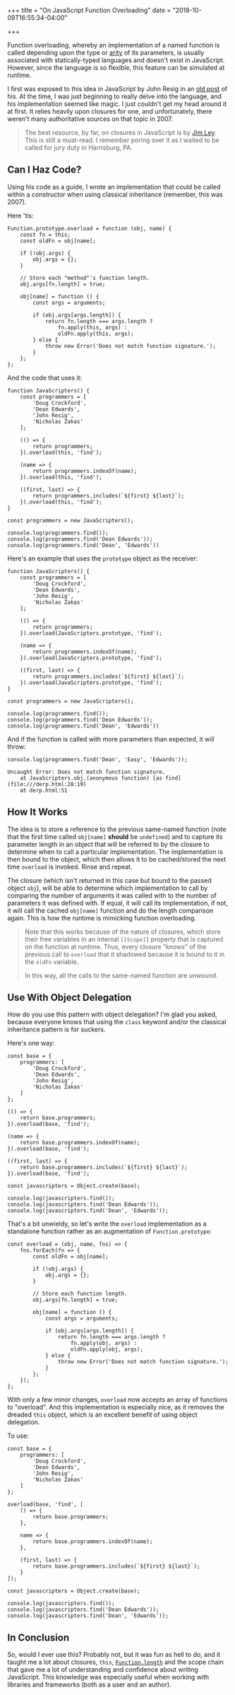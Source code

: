 +++
title = "On JavaScript Function Overloading"
date = "2018-10-09T16:55:34-04:00"

+++

Function overloading, whereby an implementation of a named function is called depending upon the type or [arity] of its parameters, is usually associated with statically-typed languages and doesn't exist in JavaScript.  However, since the language is so flexible, this feature can be simulated at runtime.

I first was exposed to this idea in JavaScript by John Resig in an [old post] of his.  At the time, I was just beginning to really delve into the language, and his implementation seemed like magic.  I just couldn't get my head around it at first.  It relies heavily upon closures for one, and unfortunately, there weren't many authoritative sources on that topic in 2007.

> The best resource, by far, on closures in JavaScript is by [Jim Ley].  This is still a must-read.  I remember poring over it as I waited to be called for jury duty in Harrisburg, PA.

## Can I Haz Code?

Using his code as a guide, I wrote an implementation that could be called within a constructor when using classical inheritance (remember, this was 2007).

Here 'tis:

	Function.prototype.overload = function (obj, name) {
	    const fn = this;
	    const oldFn = obj[name];

	    if (!obj.args) {
			obj.args = {};
	    }

	    // Store each "method"'s function length.
	    obj.args[fn.length] = true;

	    obj[name] = function () {
			const args = arguments;

			if (obj.args[args.length]) {
			    return fn.length === args.length ?
					fn.apply(this, args) :
					oldFn.apply(this, args);
			} else {
			    throw new Error('Does not match function signature.');
			}
	    };
	};

And the code that uses it:

	function JavaScripters() {
	    const programmers = [
			'Doug Crockford',
			'Dean Edwards',
			'John Resig',
			'Nicholas Zakas'
	    ];

	    (() => {
			return programmers;
	    }).overload(this, 'find');

	    (name => {
			return programmers.indexOf(name);
	    }).overload(this, 'find');

	    ((first, last) => {
			return programmers.includes(`${first} ${last}`);
	    }).overload(this, 'find');
	}

	const programmers = new JavaScripters();

	console.log(programmers.find());
	console.log(programmers.find('Dean Edwards'));
	console.log(programmers.find('Dean', 'Edwards'))

Here's an example that uses the `prototype` object as the receiver:

	function JavaScripters() {
	    const programmers = [
			'Doug Crockford',
			'Dean Edwards',
			'John Resig',
			'Nicholas Zakas'
	    ];

	    (() => {
			return programmers;
	    }).overload(JavaScripters.prototype, 'find');

	    (name => {
			return programmers.indexOf(name);
	    }).overload(JavaScripters.prototype, 'find');

	    ((first, last) => {
			return programmers.includes(`${first} ${last}`);
	    }).overload(JavaScripters.prototype, 'find');
	}

	const programmers = new JavaScripters();

	console.log(programmers.find());
	console.log(programmers.find('Dean Edwards'));
	console.log(programmers.find('Dean', 'Edwards'))

And if the function is called with more parameters than expected, it will throw:

	console.log(programmers.find('Dean', 'Easy', 'Edwards'));

	Uncaught Error: Does not match function signature.
	    at JavaScripters.obj.(anonymous function) [as find] (file:///derp.html:28:19)
	    at derp.html:51

## How It Works

The idea is to store a reference to the previous same-named function (note that the first time called `obj[name]` **should** be `undefined`) and to capture its parameter length in an object that will be referred to by the closure to determine when to call a particular implementation.  The implementation is then bound to the object, which then allows it to be cached/stored the next time `overload` is invoked.  Rinse and repeat.

The closure (which isn't returned in this case but bound to the passed object `obj`), will be able to determine which implementation to call by comparing the number of arguments it was called with to the number of parameters it was defined with.  If equal, it will call its implementation, if not, it will call the cached `obj[name]` function and do the length comparison again.  This is how the runtime is mimicking function overloading.

> Note that this works because of the nature of closures, which store their free variables in an internal `[[Scope]]` property that is captured on the function at runtime.  Thus, every closure "knows" of the previous call to `overload` that it shadowed because it is bound to it in the `oldFn` variable.
>
> In this way, all the calls to the same-named function are unwound.

## Use With Object Delegation

How do you use this pattern with object delegation?  I'm glad you asked, because everyone knows that using the `class` keyword and/or the classical inheritance pattern is for suckers.

Here's one way:

	const base = {
	    programmers: [
			'Doug Crockford',
			'Dean Edwards',
			'John Resig',
			'Nicholas Zakas'
	    ]
	};

	(() => {
	    return base.programmers;
	}).overload(base, 'find');

	(name => {
	    return base.programmers.indexOf(name);
	}).overload(base, 'find');

	((first, last) => {
	    return base.programmers.includes(`${first} ${last}`);
	}).overload(base, 'find');

	const javascripters = Object.create(base);

	console.log(javascripters.find());
	console.log(javascripters.find('Dean Edwards'));
	console.log(javascripters.find('Dean', 'Edwards'));

That's a bit unwieldy, so let's write the `overload` implementation as a standalone function rather as an augmentation of `Function.prototype`:

	const overload = (obj, name, fns) => {
	    fns.forEach(fn => {
			const oldFn = obj[name];

			if (!obj.args) {
			    obj.args = {};
			}

			// Store each function length.
			obj.args[fn.length] = true;

			obj[name] = function () {
			    const args = arguments;

			    if (obj.args[args.length]) {
					return fn.length === args.length ?
					    fn.apply(obj, args) :
					    oldFn.apply(obj, args);
			    } else {
					throw new Error('Does not match function signature.');
			    }
			};
	    });
	};

With only a few minor changes, `overload` now accepts an array of functions to "overload".  And this implementation is especially nice, as it removes the dreaded `this` object, which is an excellent benefit of using object delegation.

To use:

	const base = {
	    programmers: [
			'Doug Crockford',
			'Dean Edwards',
			'John Resig',
			'Nicholas Zakas'
	    ]
	};

	overload(base, 'find', [
	    () => {
			return base.programmers;
	    },

	    name => {
			return base.programmers.indexOf(name);
	    },

	    (first, last) => {
			return base.programmers.includes(`${first} ${last}`);
	    }
	]);

	const javascripters = Object.create(base);

	console.log(javascripters.find());
	console.log(javascripters.find('Dean Edwards'));
	console.log(javascripters.find('Dean', 'Edwards'));

## In Conclusion

So, would I ever use this?  Probably not, but it was fun as hell to do, and it taught me a lot about closures, `this`, [`Function.length`] and the scope chain that gave me a lot of understanding and confidence about writing JavaScript.  This knowledge was especially useful when working with libraries and frameworks (both as a user and an author).

[arity]: https://en.wikipedia.org/wiki/Arity
[old post]: https://johnresig.com/blog/javascript-method-overloading/
[Jim Ley]: http://www.jibbering.com/faq/notes/closures/
[`Function.length`]: https://developer.mozilla.org/en-US/docs/Web/JavaScript/Reference/Global_Objects/Function/length

